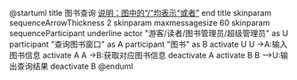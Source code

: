 @startuml
title
 图书查询
 <u>说明：图中的“/”均表示“或者”</u>
end title
skinparam sequenceArrowThickness 2
skinparam maxmessagesize 60
skinparam sequenceParticipant underline
actor "游客/读者/图书管理员/超级管理员" as U
participant "查询图书窗口" as A
participant "图书" as B
activate U
U ->A:输入图书信息
activate A
A ->B:获取对应图书信息
deactivate A
activate B
B -->U:输出查询结果
deactivate B
@enduml